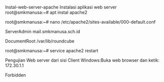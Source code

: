 Instal-web-server-apache
Instalasi aplikasi web server root@smkmanusa:~# apt instal apache2

root@smkmanusa:~# nano /etc/apache2/sites-available/000-default.conf

ServerAdmin mail.smkmanusa.sch.id

DocumentRoot /var/lib/roundcube

root@smkmanusa:~# service apache2 restart

Pengujian Web server dari sisi Client Windows:Buka web browser dan ketik: 172.30.1.1

Forbidden
